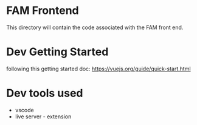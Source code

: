 # FAM Frontend

This directory will contain the code associated with the FAM front end.

# Dev Getting Started

following this getting started doc:
https://vuejs.org/guide/quick-start.html


# Dev tools used

* vscode
* live server - extension